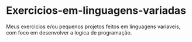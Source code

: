 # Exercicios-em-linguagens-variadas
 Meus exercicios e/ou pequenos projetos feitos em linguagens variaveis, com foco em desenvolver a logica de programação.
